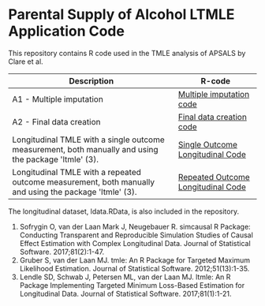 # Parental Supply of Alcohol LTMLE Application Code

This repository contains R code used in the TMLE analysis of APSALS by Clare et al.

| Description | R-code |
| --- | --- |
| A1 - Multiple imputation | [Multiple imputation code](Code/A1_multiple_imputation.R) |
| A2 - Final data creation | [Final data creation code](Code/A2_final_data_creation.R) |
| Longitudinal TMLE with a single outcome measurement, both manually and using the package 'ltmle' (3). | [Single Outcome Longitudinal Code](Code/long-single-y.R) |
| Longitudinal TMLE with a repeated outcome measurement, both manually and using the package 'ltmle' (3). | [Repeated Outcome Longitudinal Code](Code/long-repeated-y.R) |

The longitudinal dataset, ldata.RData, is also included in the repository.

1. Sofrygin O, van der Laan Mark J, Neugebauer R. simcausal R Package: Conducting Transparent and Reproducible Simulation Studies of Causal Effect Estimation with Complex Longitudinal Data. Journal of Statistical Software. 2017;81(2):1-47.
2. Gruber S, van der Laan MJ. tmle: An R Package for Targeted Maximum Likelihood Estimation. Journal of Statistical Software. 2012;51(13):1-35.
3. Lendle SD, Schwab J, Petersen ML, van der Laan MJ. ltmle: An R Package Implementing Targeted Minimum Loss-Based Estimation for Longitudinal Data. Journal of Statistical Software. 2017;81(1):1-21.

